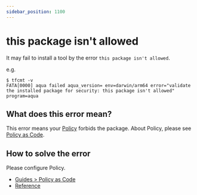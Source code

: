```yaml
---
sidebar_position: 1100
---
```


# this package isn't allowed

It may fail to install a tool by the error `this package isn't allowed`.

e.g.

```console
$ tfcmt -v
FATA[0000] aqua failed aqua_version= env=darwin/arm64 error="validate the installed package for security: this package isn't allowed" program=aqua
```

## What does this error mean?

This error means your [Policy](/docs/reference/security/policy-as-code) forbids the package.
About Policy, please see [Policy as Code](/docs/reference/security/policy-as-code).

## How to solve the error

Please configure Policy.

- [Guides > Policy as Code](/docs/guides/policy-as-code)
- [Reference](/docs/reference/security/policy-as-code)
